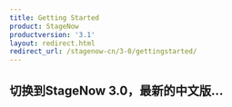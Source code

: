 ```yaml
---
title: Getting Started
product: StageNow
productversion: '3.1'
layout: redirect.html
redirect_url: /stagenow-cn/3-0/gettingstarted/
---
```


## 切换到StageNow 3.0，最新的中文版...

